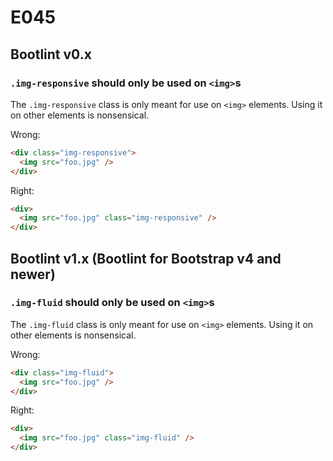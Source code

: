 # E045
## Bootlint v0.x
### `.img-responsive` should only be used on `<img>`s

The `.img-responsive` class is only meant for use on `<img>` elements. Using it on other elements is nonsensical.

Wrong:
```html
<div class="img-responsive">
  <img src="foo.jpg" />
</div>
```

Right:
```html
<div>
  <img src="foo.jpg" class="img-responsive" />
</div>
```
## Bootlint v1.x (Bootlint for Bootstrap v4 and newer)
### `.img-fluid` should only be used on `<img>`s

The `.img-fluid` class is only meant for use on `<img>` elements. Using it on other elements is nonsensical.

Wrong:
```html
<div class="img-fluid">
  <img src="foo.jpg" />
</div>
```

Right:
```html
<div>
  <img src="foo.jpg" class="img-fluid" />
</div>
```